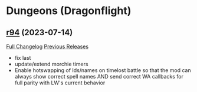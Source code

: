 # <DBM> Dungeons (Dragonflight)

## [r94](https://github.com/DeadlyBossMods/DBM-Dungeons/tree/r94) (2023-07-14)
[Full Changelog](https://github.com/DeadlyBossMods/DBM-Dungeons/compare/r93...r94) [Previous Releases](https://github.com/DeadlyBossMods/DBM-Dungeons/releases)

- fix last  
- update/extend morchie timers  
- Enable hotswapping of Ids/names on timelost battle so that the mod can always show correct spell names AND send correct WA callbacks for full parity with LW's current behavior  
